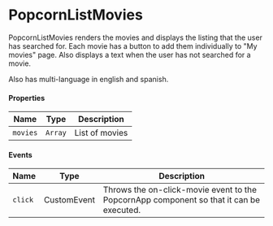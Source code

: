 # PopcornListMovies

PopcornListMovies renders the movies and displays the listing that the user has searched for. Each movie has a button to add them individually to "My movies" page. Also displays a text when the user has not searched for a movie.

Also has multi-language in english and spanish.

#### Properties
|Name|Type|Description|
|------|-------|-------|
|```movies```|```Array```|List of movies|

#### Events
|Name|Type|Description|
|---------|---------|-------|
|```click```|CustomEvent|Throws the on-click-movie event to the PopcornApp component so that it can be executed.|